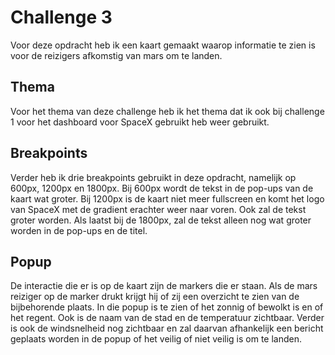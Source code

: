 # Challenge 3
Voor deze opdracht heb ik een kaart gemaakt waarop informatie te zien is voor de reizigers afkomstig van mars om te landen.

## Thema
Voor het thema van deze challenge heb ik het thema dat ik ook bij challenge 1 voor het dashboard voor SpaceX gebruikt heb weer gebruikt.

## Breakpoints
Verder heb ik drie breakpoints gebruikt in deze opdracht, namelijk op 600px, 1200px en 1800px. Bij 600px wordt de tekst in de pop-ups van de kaart wat groter.
Bij 1200px is de kaart niet meer fullscreen en komt het logo van SpaceX met de gradient erachter weer naar voren. Ook zal de tekst groter worden. Als laatst bij de 1800px, zal de tekst alleen nog wat groter worden in de pop-ups en de titel.

## Popup
De interactie die er is op de kaart zijn de markers die er staan. Als de mars reiziger op de marker drukt krijgt hij of zij een overzicht te zien van de bijbehorende plaats. In die popup is te zien of het zonnig of bewolkt is en of het regent. Ook is de naam van de stad en de temperatuur zichtbaar. Verder is ook de windsnelheid nog zichtbaar en zal daarvan afhankelijk een bericht geplaats worden in de popup of het veilig of niet veilig is om te landen.
